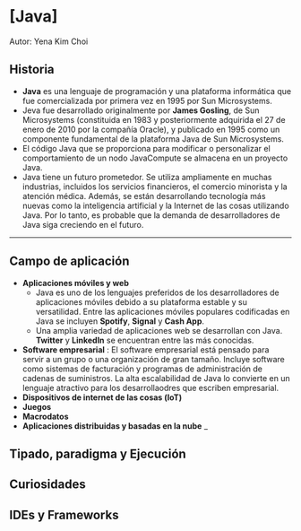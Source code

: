 # [Java]
Autor: Yena Kim Choi

## Historia
- **Java** es una lenguaje de programación y una plataforma informática que fue comercializada por primera vez en 1995 por Sun Microsystems.
- Jeva fue desarrollado originalmente por **James Gosling**, de Sun Microsystems (constituida en 1983 y posteriormente adquirida el 27 de enero de 2010 por la compañía Oracle), y publicado en 1995 como un componente fundamental de la plataforma Java de Sun Microsystems.
- El código Java que se proporciona para modificar o personalizar el comportamiento de un nodo JavaCompute se almacena en un proyecto Java.
- Java tiene un futuro prometedor. Se utiliza ampliamente en muchas industrias, incluidos los servicios financieros, el comercio minorista y la atención médica. Además, se están desarrollando tecnología más nuevas como la inteligencia artificial y la Internet de las cosas utilizando Java. Por lo tanto, es probable que la demanda de desarrolladores de Java siga creciendo en el futuro.

---

## Campo de aplicación
- **Aplicaciones móviles y web**
  - Java es uno de los lenguajes preferidos de los desarrolladores de aplicaciones móviles debido a su plataforma estable y su versatilidad. Entre las aplicaciones móviles populares codificadas en Java se incluyen **Spotify**, **Signal** y **Cash App**.
  - Una amplia variedad de aplicaciones web se desarrollan con Java. **Twitter** y **LinkedIn** se encuentran entre las más conocidas. 
- **Software empresarial** : El software empresarial está pensado para servir a un grupo o una organización de gran tamaño. Incluye software como sistemas de facturación y programas de administración de cadenas de suministros. La alta escalabilidad de Java lo convierte en un lenguaje atractivo para los desarrollaodres que escriben empresarial.
- **Dispositivos de internet de las cosas (loT)**
- **Juegos**
- **Macrodatos**
- **Aplicaciones distribuidas y basadas en la nube** _ 

## Tipado, paradigma y Ejecución

## Curiosidades

## IDEs y Frameworks
